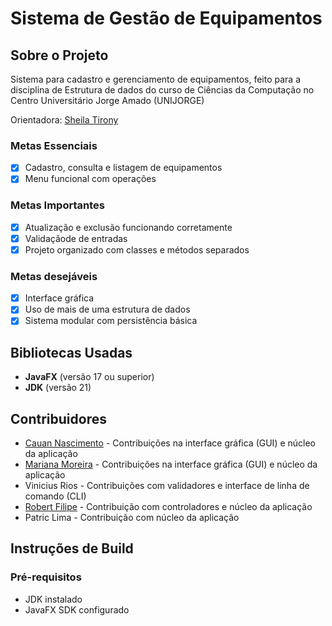 # Sistema de Gestão de Equipamentos

## Sobre o Projeto
Sistema para cadastro e gerenciamento de equipamentos, feito para a disciplina de Estrutura de dados do curso de Ciências da Computação no Centro Universitário Jorge Amado (UNIJORGE)

Orientadora: [Sheila Tirony]()

### Metas Essenciais
- [x] Cadastro, consulta e listagem de equipamentos
- [x] Menu funcional com operações
### Metas Importantes
- [x] Atualização e exclusão funcionando corretamente
- [x] Validaçãode de entradas
- [x] Projeto organizado com classes e métodos separados
### Metas desejáveis
- [x] Interface gráfica
- [x] Uso de mais de uma estrutura de dados
- [x] Sistema modular com persistência básica

## Bibliotecas Usadas
- **JavaFX** (versão 17 ou superior)
- **JDK** (versão 21)

## Contribuidores
- [Cauan Nascimento](https://github.com/caunas) - Contribuições na interface gráfica (GUI) e núcleo da aplicação
- [Mariana Moreira](https://github.com/m4rimoreira) - Contribuições na interface gráfica (GUI) e núcleo da aplicação
- Vinicius Rios - Contribuições com validadores e interface de linha de comando (CLI)
- [Robert Filipe](https://github.com/Lipe22md) - Contribuição com controladores e núcleo da aplicação
- Patric Lima - Contribuição com núcleo da aplicação

## Instruções de Build

### Pré-requisitos
- JDK instalado
- JavaFX SDK configurado
